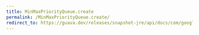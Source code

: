 ```yaml
---
title: MinMaxPriorityQueue.create
permalink: /MinMaxPriorityQueue.create/
redirect_to: https://guava.dev/releases/snapshot-jre/api/docs/com/google/common/collect/MinMaxPriorityQueue.html#create--
---
```

